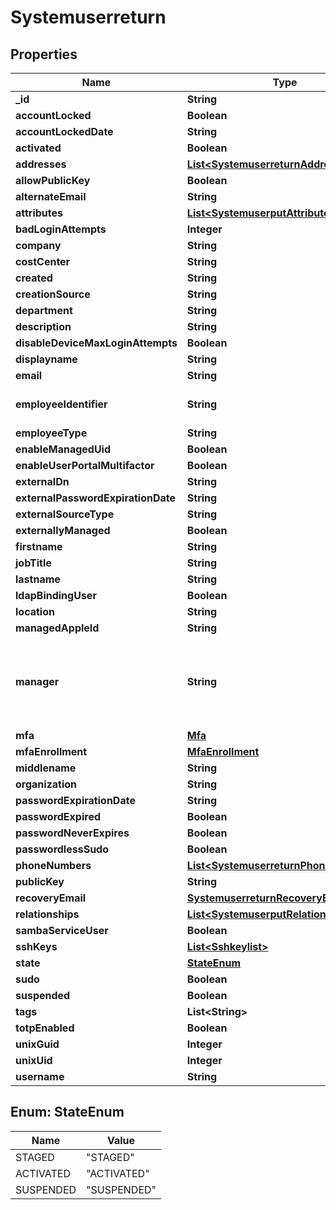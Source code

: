 # Systemuserreturn

## Properties
Name | Type | Description | Notes
------------ | ------------- | ------------- | -------------
**_id** | **String** |  |  [optional]
**accountLocked** | **Boolean** |  |  [optional]
**accountLockedDate** | **String** |  |  [optional]
**activated** | **Boolean** |  |  [optional]
**addresses** | [**List&lt;SystemuserreturnAddresses&gt;**](SystemuserreturnAddresses.md) |  |  [optional]
**allowPublicKey** | **Boolean** |  |  [optional]
**alternateEmail** | **String** |  |  [optional]
**attributes** | [**List&lt;SystemuserputAttributes&gt;**](SystemuserputAttributes.md) |  |  [optional]
**badLoginAttempts** | **Integer** |  |  [optional]
**company** | **String** |  |  [optional]
**costCenter** | **String** |  |  [optional]
**created** | **String** |  |  [optional]
**creationSource** | **String** |  |  [optional]
**department** | **String** |  |  [optional]
**description** | **String** |  |  [optional]
**disableDeviceMaxLoginAttempts** | **Boolean** |  |  [optional]
**displayname** | **String** |  |  [optional]
**email** | **String** |  |  [optional]
**employeeIdentifier** | **String** | Must be unique per user.  |  [optional]
**employeeType** | **String** |  |  [optional]
**enableManagedUid** | **Boolean** |  |  [optional]
**enableUserPortalMultifactor** | **Boolean** |  |  [optional]
**externalDn** | **String** |  |  [optional]
**externalPasswordExpirationDate** | **String** |  |  [optional]
**externalSourceType** | **String** |  |  [optional]
**externallyManaged** | **Boolean** |  |  [optional]
**firstname** | **String** |  |  [optional]
**jobTitle** | **String** |  |  [optional]
**lastname** | **String** |  |  [optional]
**ldapBindingUser** | **Boolean** |  |  [optional]
**location** | **String** |  |  [optional]
**managedAppleId** | **String** |  |  [optional]
**manager** | **String** | Relation with another systemuser to identify the last as a manager. |  [optional]
**mfa** | [**Mfa**](Mfa.md) |  |  [optional]
**mfaEnrollment** | [**MfaEnrollment**](MfaEnrollment.md) |  |  [optional]
**middlename** | **String** |  |  [optional]
**organization** | **String** |  |  [optional]
**passwordExpirationDate** | **String** |  |  [optional]
**passwordExpired** | **Boolean** |  |  [optional]
**passwordNeverExpires** | **Boolean** |  |  [optional]
**passwordlessSudo** | **Boolean** |  |  [optional]
**phoneNumbers** | [**List&lt;SystemuserreturnPhoneNumbers&gt;**](SystemuserreturnPhoneNumbers.md) |  |  [optional]
**publicKey** | **String** |  |  [optional]
**recoveryEmail** | [**SystemuserreturnRecoveryEmail**](SystemuserreturnRecoveryEmail.md) |  |  [optional]
**relationships** | [**List&lt;SystemuserputRelationships&gt;**](SystemuserputRelationships.md) |  |  [optional]
**sambaServiceUser** | **Boolean** |  |  [optional]
**sshKeys** | [**List&lt;Sshkeylist&gt;**](Sshkeylist.md) |  |  [optional]
**state** | [**StateEnum**](#StateEnum) |  |  [optional]
**sudo** | **Boolean** |  |  [optional]
**suspended** | **Boolean** |  |  [optional]
**tags** | **List&lt;String&gt;** |  |  [optional]
**totpEnabled** | **Boolean** |  |  [optional]
**unixGuid** | **Integer** |  |  [optional]
**unixUid** | **Integer** |  |  [optional]
**username** | **String** |  |  [optional]

<a name="StateEnum"></a>
## Enum: StateEnum
Name | Value
---- | -----
STAGED | &quot;STAGED&quot;
ACTIVATED | &quot;ACTIVATED&quot;
SUSPENDED | &quot;SUSPENDED&quot;
